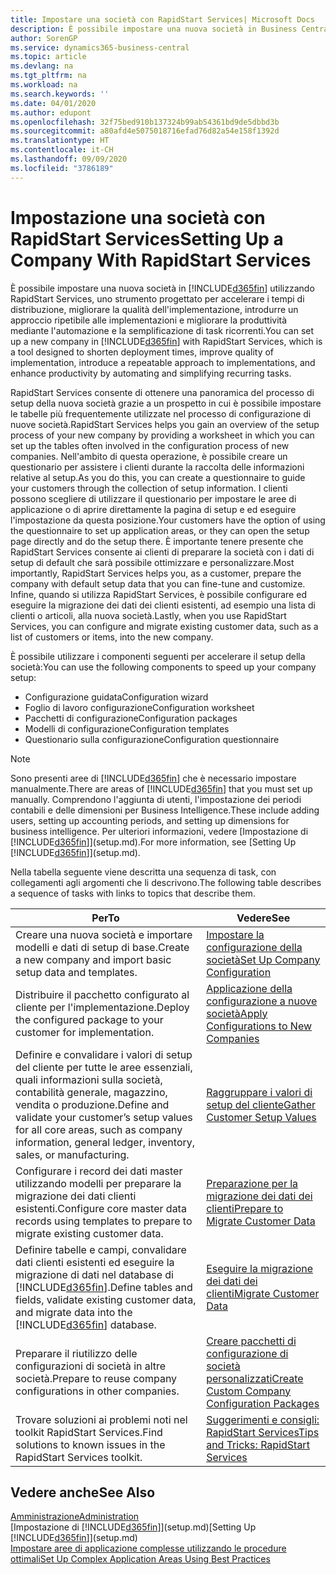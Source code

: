 ```yaml
---
title: Impostare una società con RapidStart Services| Microsoft Docs
description: È possibile impostare una nuova società in Business Central utilizzando RapidStart Services, uno strumento progettato per accelerare i tempi di distribuzione, migliorare la qualità dell'implementazione, introdurre un approccio ripetibile alle implementazioni e migliorare la produttività mediante l'automazione e la semplificazione di task ricorrenti.
author: SorenGP
ms.service: dynamics365-business-central
ms.topic: article
ms.devlang: na
ms.tgt_pltfrm: na
ms.workload: na
ms.search.keywords: ''
ms.date: 04/01/2020
ms.author: edupont
ms.openlocfilehash: 32f75bed910b137324b99ab54361bd9de5dbbd3b
ms.sourcegitcommit: a80afd4e5075018716efad76d82a54e158f1392d
ms.translationtype: HT
ms.contentlocale: it-CH
ms.lasthandoff: 09/09/2020
ms.locfileid: "3786189"
---
```

# <a name="setting-up-a-company-with-rapidstart-services"></a><span data-ttu-id="4be52-103">Impostazione una società con RapidStart Services</span><span class="sxs-lookup"><span data-stu-id="4be52-103">Setting Up a Company With RapidStart Services</span></span>
<span data-ttu-id="4be52-104">È possibile impostare una nuova società in [!INCLUDE[d365fin](includes/d365fin_md.md)] utilizzando RapidStart Services, uno strumento progettato per accelerare i tempi di distribuzione, migliorare la qualità dell'implementazione, introdurre un approccio ripetibile alle implementazioni e migliorare la produttività mediante l'automazione e la semplificazione di task ricorrenti.</span><span class="sxs-lookup"><span data-stu-id="4be52-104">You can set up a new company in [!INCLUDE[d365fin](includes/d365fin_md.md)] with RapidStart Services, which is a tool designed to shorten deployment times, improve quality of implementation, introduce a repeatable approach to implementations, and enhance productivity by automating and simplifying recurring tasks.</span></span>  

<span data-ttu-id="4be52-105">RapidStart Services consente di ottenere una panoramica del processo di setup della nuova società grazie a un prospetto in cui è possibile impostare le tabelle più frequentemente utilizzate nel processo di configurazione di nuove società.</span><span class="sxs-lookup"><span data-stu-id="4be52-105">RapidStart Services helps you gain an overview of the setup process of your new company by providing a worksheet in which you can set up the tables often involved in the configuration process of new companies.</span></span> <span data-ttu-id="4be52-106">Nell'ambito di questa operazione, è possibile creare un questionario per assistere i clienti durante la raccolta delle informazioni relative al setup.</span><span class="sxs-lookup"><span data-stu-id="4be52-106">As you do this, you can create a questionnaire to guide your customers through the collection of setup information.</span></span> <span data-ttu-id="4be52-107">I clienti possono scegliere di utilizzare il questionario per impostare le aree di applicazione o di aprire direttamente la pagina di setup e ed eseguire l'impostazione da questa posizione.</span><span class="sxs-lookup"><span data-stu-id="4be52-107">Your customers have the option of using the questionnaire to set up application areas, or they can open the setup page directly and do the setup there.</span></span> <span data-ttu-id="4be52-108">È importante tenere presente che RapidStart Services consente ai clienti di preparare la società con i dati di setup di default che sarà possibile ottimizzare e personalizzare.</span><span class="sxs-lookup"><span data-stu-id="4be52-108">Most importantly, RapidStart Services helps you, as a customer, prepare the company with default setup data that you can fine-tune and customize.</span></span> <span data-ttu-id="4be52-109">Infine, quando si utilizza RapidStart Services, è possibile configurare ed eseguire la migrazione dei dati dei clienti esistenti, ad esempio una lista di clienti o articoli, alla nuova società.</span><span class="sxs-lookup"><span data-stu-id="4be52-109">Lastly, when you use RapidStart Services, you can configure and migrate existing customer data, such as a list of customers or items, into the new company.</span></span>

<span data-ttu-id="4be52-110">È possibile utilizzare i componenti seguenti per accelerare il setup della società:</span><span class="sxs-lookup"><span data-stu-id="4be52-110">You can use the following components to speed up your company setup:</span></span>  

-   <span data-ttu-id="4be52-111">Configurazione guidata</span><span class="sxs-lookup"><span data-stu-id="4be52-111">Configuration wizard</span></span>  
-   <span data-ttu-id="4be52-112">Foglio di lavoro configurazione</span><span class="sxs-lookup"><span data-stu-id="4be52-112">Configuration worksheet</span></span>  
-   <span data-ttu-id="4be52-113">Pacchetti di configurazione</span><span class="sxs-lookup"><span data-stu-id="4be52-113">Configuration packages</span></span>  
-   <span data-ttu-id="4be52-114">Modelli di configurazione</span><span class="sxs-lookup"><span data-stu-id="4be52-114">Configuration templates</span></span>  
-   <span data-ttu-id="4be52-115">Questionario sulla configurazione</span><span class="sxs-lookup"><span data-stu-id="4be52-115">Configuration questionnaire</span></span>  

> [!Note]  
>  <span data-ttu-id="4be52-116">Sono presenti aree di [!INCLUDE[d365fin](includes/d365fin_md.md)] che è necessario impostare manualmente.</span><span class="sxs-lookup"><span data-stu-id="4be52-116">There are areas of [!INCLUDE[d365fin](includes/d365fin_md.md)] that you must set up manually.</span></span> <span data-ttu-id="4be52-117">Comprendono l'aggiunta di utenti, l'impostazione dei periodi contabili e delle dimensioni per Business Intelligence.</span><span class="sxs-lookup"><span data-stu-id="4be52-117">These include adding users, setting up accounting periods, and setting up dimensions for business intelligence.</span></span> <span data-ttu-id="4be52-118">Per ulteriori informazioni, vedere [Impostazione di [!INCLUDE[d365fin](includes/d365fin_md.md)]](setup.md).</span><span class="sxs-lookup"><span data-stu-id="4be52-118">For more information, see [Setting Up [!INCLUDE[d365fin](includes/d365fin_md.md)]](setup.md).</span></span>

 <span data-ttu-id="4be52-119">Nella tabella seguente viene descritta una sequenza di task, con collegamenti agli argomenti che li descrivono.</span><span class="sxs-lookup"><span data-stu-id="4be52-119">The following table describes a sequence of tasks with links to topics that describe them.</span></span>

|<span data-ttu-id="4be52-120">**Per**</span><span class="sxs-lookup"><span data-stu-id="4be52-120">**To**</span></span>|<span data-ttu-id="4be52-121">**Vedere**</span><span class="sxs-lookup"><span data-stu-id="4be52-121">**See**</span></span>|  
|------------|-------------|  
|<span data-ttu-id="4be52-122">Creare una nuova società e importare modelli e dati di setup di base.</span><span class="sxs-lookup"><span data-stu-id="4be52-122">Create a new company and import basic setup data and templates.</span></span>|[<span data-ttu-id="4be52-123">Impostare la configurazione della società</span><span class="sxs-lookup"><span data-stu-id="4be52-123">Set Up Company Configuration</span></span>](admin-set-up-company-configuration.md)|  
|<span data-ttu-id="4be52-124">Distribuire il pacchetto configurato al cliente per l'implementazione.</span><span class="sxs-lookup"><span data-stu-id="4be52-124">Deploy the configured package to your customer for implementation.</span></span>|[<span data-ttu-id="4be52-125">Applicazione della configurazione a nuove società</span><span class="sxs-lookup"><span data-stu-id="4be52-125">Apply Configurations to New Companies</span></span>](admin-apply-configuration-to-new-companies.md)|
|<span data-ttu-id="4be52-126">Definire e convalidare i valori di setup del cliente per tutte le aree essenziali, quali informazioni sulla società, contabilità generale, magazzino, vendita o produzione.</span><span class="sxs-lookup"><span data-stu-id="4be52-126">Define and validate your customer’s setup values for all core areas, such as company information, general ledger, inventory, sales, or manufacturing.</span></span>|[<span data-ttu-id="4be52-127">Raggruppare i valori di setup del cliente</span><span class="sxs-lookup"><span data-stu-id="4be52-127">Gather Customer Setup Values</span></span>](admin-gather-customer-setup-values.md)|  
|<span data-ttu-id="4be52-128">Configurare i record dei dati master utilizzando modelli per preparare la migrazione dei dati clienti esistenti.</span><span class="sxs-lookup"><span data-stu-id="4be52-128">Configure core master data records using templates to prepare to migrate existing customer data.</span></span>|[<span data-ttu-id="4be52-129">Preparazione per la migrazione dei dati dei clienti</span><span class="sxs-lookup"><span data-stu-id="4be52-129">Prepare to Migrate Customer Data</span></span>](admin-use-templates-to-prepare-customer-data-for-migration.md)|  
|<span data-ttu-id="4be52-130">Definire tabelle e campi, convalidare dati clienti esistenti ed eseguire la migrazione di dati nel database di [!INCLUDE[d365fin](includes/d365fin_md.md)].</span><span class="sxs-lookup"><span data-stu-id="4be52-130">Define tables and fields, validate existing customer data, and migrate data into the [!INCLUDE[d365fin](includes/d365fin_md.md)] database.</span></span>|[<span data-ttu-id="4be52-131">Eseguire la migrazione dei dati dei clienti</span><span class="sxs-lookup"><span data-stu-id="4be52-131">Migrate Customer Data</span></span>](admin-migrate-customer-data.md)|
|<span data-ttu-id="4be52-132">Preparare il riutilizzo delle configurazioni di società in altre società.</span><span class="sxs-lookup"><span data-stu-id="4be52-132">Prepare to reuse company configurations in other companies.</span></span>|[<span data-ttu-id="4be52-133">Creare pacchetti di configurazione di società personalizzati</span><span class="sxs-lookup"><span data-stu-id="4be52-133">Create Custom Company Configuration Packages</span></span>](admin-how-to-create-custom-company-configuration-packages.md)|
|<span data-ttu-id="4be52-134">Trovare soluzioni ai problemi noti nel toolkit RapidStart Services.</span><span class="sxs-lookup"><span data-stu-id="4be52-134">Find solutions to known issues in the RapidStart Services toolkit.</span></span>|[<span data-ttu-id="4be52-135">Suggerimenti e consigli: RapidStart Services</span><span class="sxs-lookup"><span data-stu-id="4be52-135">Tips and Tricks: RapidStart Services</span></span>](admin-tips-and-tricks-rapidstart-services.md)|  

## <a name="see-also"></a><span data-ttu-id="4be52-136">Vedere anche</span><span class="sxs-lookup"><span data-stu-id="4be52-136">See Also</span></span>  
[<span data-ttu-id="4be52-137">Amministrazione</span><span class="sxs-lookup"><span data-stu-id="4be52-137">Administration</span></span>](admin-setup-and-administration.md)  
<span data-ttu-id="4be52-138">[Impostazione di [!INCLUDE[d365fin](includes/d365fin_md.md)]](setup.md)</span><span class="sxs-lookup"><span data-stu-id="4be52-138">[Setting Up [!INCLUDE[d365fin](includes/d365fin_md.md)]](setup.md)</span></span>  
[<span data-ttu-id="4be52-139">Impostare aree di applicazione complesse utilizzando le procedure ottimali</span><span class="sxs-lookup"><span data-stu-id="4be52-139">Set Up Complex Application Areas Using Best Practices</span></span>](set-up-complex-application-areas-using-best-practices.md)   
